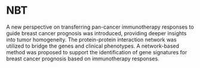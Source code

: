 # NBT

A new perspective on transferring pan-cancer immunotherapy responses to guide breast cancer prognosis was introduced, providing deeper insights into tumor homogeneity. The protein-protein interaction network was utilized to bridge the genes and clinical phenotypes. A network-based method was proposed to support the identification of gene signatures for breast cancer prognosis based on immunotherapy responses. 
